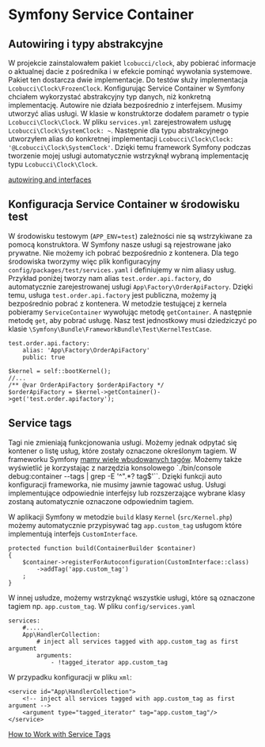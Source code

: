 # Symfony Service Container

## Autowiring i typy abstrakcyjne

W projekcie zainstalowałem pakiet `lcobucci/clock`, aby pobierać informacje o aktualnej dacie z pośrednika i w efekcie pominąć wywołania systemowe. Pakiet ten dostarcza dwie implementacje. Do testów służy implementacja `Lcobucci\Clock\FrozenClock`. Konfigurując Service Container w Symfony chciałem wykorzystać abstrakcyjny typ danych, niż konkretną implementację. Autowire nie działa bezpośrednio z interfejsem. Musimy utworzyć alias usługi. W klasie w konstruktorze dodałem parametr o typie `Lcobucci\Clock\Clock`. W pliku `services.yml` zarejestrowałem usługę `Lcobucci\Clock\SystemClock: ~`. Następnie dla typu abstrakcyjnego utworzyłem alias do konkretnej implementacji `Lcobucci\Clock\Clock: '@Lcobucci\Clock\SystemClock'`. Dzięki temu framework Symfony podczas tworzenie mojej usługi automatycznie wstrzyknął wybraną implementację typu `Lcobucci\Clock\Clock`.

[autowiring and interfaces](https://symfony.com/doc/current/service_container/autowiring.html#working-with-interfaces)

## Konfiguracja Service Container w środowisku test

W środowisku testowym (`APP_ENV=test`) zależności nie są wstrzykiwane za pomocą konstruktora. W Symfony nasze usługi są rejestrowane jako prywatne. Nie możemy ich pobrać bezpośrednio z kontenera. Dla tego środowiska tworzymy więc plik konfiguracyjny `config/packages/test/services.yaml` i definiujemy w nim aliasy usług. Przykład poniżej tworzy nam alias `test.order.api.factory`, do automatycznie zarejestrowanej usługi `App\Factory\OrderApiFactory`. Dzięki temu, usługa `test.order.api.factory` jest publiczna, możemy ją bezpośrednio pobrać z kontenera. W metodzie testującej z kernela pobieramy `ServiceContainer` wywołując metodę `getContainer`. A następnie metodę `get`, aby pobrać usługę. Nasz test jednostkowy musi dziedziczyć po klasie `\Symfony\Bundle\FrameworkBundle\Test\KernelTestCase`.

```
test.order.api.factory:
    alias: 'App\Factory\OrderApiFactory'
    public: true
```

```
$kernel = self::bootKernel();
//...
/** @var OrderApiFactory $orderApiFactory */
$orderApiFactory = $kernel->getContainer()->get('test.order.apifactory');
```

## Service tags

Tagi nie zmieniają funkcjonowania usługi. Możemy jednak odpytać się kontener o listę usług, które zostały oznaczone określonym tagiem. W frameworku Symfony [mamy wiele wbudowanych tagów](https://symfony.com/doc/4.4/reference/dic_tags.html). Możemy także wyświetlić je korzystając z narzędzia konsolowego `./bin/console debug:container --tags | grep -E '^".*? tag$'``. Dzięki funkcji auto konfiguracji frameworka, nie musimy jawnie tagować usług. Usługi implementujące odpowiednie interfejsy lub rozszerzające wybrane klasy zostaną automatycznie oznaczone odpowiednim tagiem.

W aplikacji Symfony w metodzie `build` klasy `Kernel` (`src/Kernel.php`) możemy automatycznie przypisywać tag `app.custom_tag` usługom które implementują interfejs `CustomInterface`.

```
protected function build(ContainerBuilder $container)
{
    $container->registerForAutoconfiguration(CustomInterface::class)
        ->addTag('app.custom_tag')
    ;
}
```

W innej usłudze, możemy wstrzyknąć wszystkie usługi, które są oznaczone tagiem np. `app.custom_tag`. W pliku `config/services.yaml`

```
services:
    #.....
    App\HandlerCollection:
        # inject all services tagged with app.custom_tag as first argument
        arguments:
            - !tagged_iterator app.custom_tag
```

W przypadku konfiguracji w pliku `xml`:

```
<service id="App\HandlerCollection">
    <!-- inject all services tagged with app.custom_tag as first argument -->
    <argument type="tagged_iterator" tag="app.custom_tag"/>
</service>
```

[How to Work with Service Tags](https://symfony.com/doc/4.4/service_container/tags.html)
